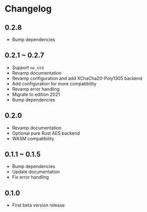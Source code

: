 # Changelog

## 0.2.8

- Bump dependencies

## 0.2.1 ~ 0.2.7

- Support `no_std`
- Revamp documentation
- Revamp configuration and add XChaCha20-Poly1305 backend
- Add configuration for more compatibility
- Revamp error handling
- Migrate to edition 2021
- Bump dependencies

## 0.2.0

- Revamp documentation
- Optional pure Rust AES backend
- WASM compatibility

## 0.1.1 ~ 0.1.5

- Bump dependencies
- Update documentation
- Fix error handling

## 0.1.0

- First beta version release

